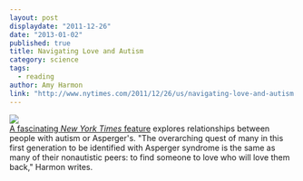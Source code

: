 ```yaml
---
layout: post
displaydate: "2011-12-26"
date: "2013-01-02"
published: true
title: Navigating Love and Autism
category: science
tags: 
  - reading
author: Amy Harmon
link: "http://www.nytimes.com/2011/12/26/us/navigating-love-and-autism.html?pagewanted=all"
---
```


![](http://graphics8.nytimes.com/images/2011/12/26/us/autism/autism-popup.jpg) <br>
<a href="http://www.nytimes.com/2011/12/26/us/navigating-love-and-autism.html?pagewanted=all">A fascinating <i>New York Times</i> feature</a> explores relationships between people with autism or Asperger's. "The overarching quest of many in this first generation to be identified with Asperger syndrome is the same as many of their nonautistic peers: to find someone to love who will love them back," Harmon writes.